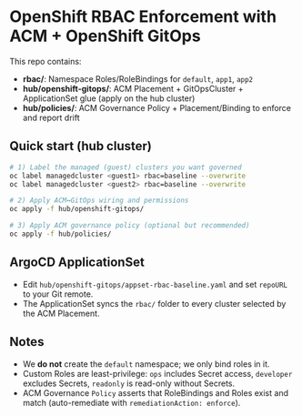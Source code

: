 # OpenShift RBAC Enforcement with ACM + OpenShift GitOps

This repo contains:
- **rbac/**: Namespace Roles/RoleBindings for `default`, `app1`, `app2`
- **hub/openshift-gitops/**: ACM Placement + GitOpsCluster + ApplicationSet glue (apply on the hub cluster)
- **hub/policies/**: ACM Governance Policy + Placement/Binding to enforce and report drift

## Quick start (hub cluster)

```bash
# 1) Label the managed (guest) clusters you want governed
oc label managedcluster <guest1> rbac=baseline --overwrite
oc label managedcluster <guest2> rbac=baseline --overwrite

# 2) Apply ACM↔GitOps wiring and permissions
oc apply -f hub/openshift-gitops/

# 3) Apply ACM governance policy (optional but recommended)
oc apply -f hub/policies/
```

## ArgoCD ApplicationSet
- Edit `hub/openshift-gitops/appset-rbac-baseline.yaml` and set `repoURL` to your Git remote.
- The ApplicationSet syncs the `rbac/` folder to every cluster selected by the ACM Placement.

## Notes
- We **do not** create the `default` namespace; we only bind roles in it.
- Custom Roles are least-privilege: `ops` includes Secret access, `developer` excludes Secrets, `readonly` is read-only without Secrets.
- ACM Governance `Policy` asserts that RoleBindings and Roles exist and match (auto-remediate with `remediationAction: enforce`).
